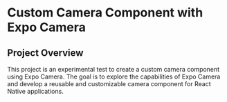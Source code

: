 # Custom Camera Component with Expo Camera

## Project Overview

This project is an experimental test to create a custom camera component using Expo Camera. The goal is to explore the capabilities of Expo Camera and develop a reusable and customizable camera component for React Native applications.
